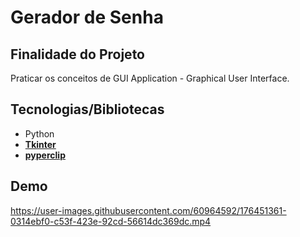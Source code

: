 # Gerador de Senha

## Finalidade do Projeto
Praticar os conceitos de GUI Application - Graphical User Interface.

## Tecnologias/Bibliotecas
- Python
- [**Tkinter**](https://docs.python.org/3/library/tkinter.html)
- [**pyperclip**](https://pypi.org/project/pyperclip/)


## Demo


https://user-images.githubusercontent.com/60964592/176451361-0314ebf0-c53f-423e-92cd-56614dc369dc.mp4

